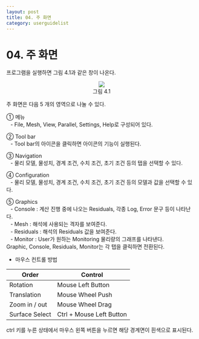 ```yaml
---
layout: post
title: 04. 주 화면
category: userguidelist
---
```


# 04. 주 화면

프로그램을 실행하면 그림 4.1과 같은 창이 나온다.<br>

<p align='center'>
    <img src="https://github.com/nextfoam/baram-pages/raw/main/screenshots/userguide/4.1.png"><br>
    그림 4.1
</p>

주 화면은 다음 5 개의 영역으로 나눌 수 있다. <br>

① 메뉴 <br>
    &ensp; - File, Mesh, View, Parallel, Settings, Help로 구성되어 있다.<br>

② Tool bar<br>
    &ensp; - Tool bar의 아이콘을 클릭하면 아이콘의 기능이 실행된다.<br>

③ Navigation<br>
    &ensp; - 물리 모델, 물성치, 경계 조건, 수치 조건, 초기 조건 등의 탭을 선택할 수 있다.<br>

④ Configuration<br>
    &ensp; - 물리 모델, 물성치, 경계 조건, 수치 조건, 초기 조건 등의 모델과 값을 선택할 수 있다.<br>

⑤ Graphics<br>
    &ensp; - Console : 계산 진행 중에 나오는 Residuals, 각종 Log, Error 문구 등이 나타난다.<br>
    &ensp; - Mesh : 해석에 사용되는 격자를 보여준다.<br>
    &ensp; - Residuals : 해석의 Residuals 값을 보여준다.<br>
    &ensp; - Monitor : User가 원하는 Monitoring 물리량의 그래프를 나타낸다.<br>
Graphic, Console, Residuals, Monitor는 각 탭을 클릭하면 전환된다.

* 마우스 컨트롤 방법<br>

|Order|Control|
|------|---|
|Rotation|Mouse Left Button|
|Translation|Mouse Wheel Push|
|Zoom in / out|Mouse Wheel Drag|
|Surface Select|Ctrl + Mouse Left Button|

ctrl 키를 누른 상태에서 마우스 왼쪽 버튼을 누르면 해당 경계면이 흰색으로 표시된다.